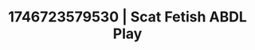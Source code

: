 ---
categories:
- Immersive erotica
- AI-generated
- Cosplay
- Sultry laughter
- Consent-based play
- Vintage boudoir
- ASMR
- Erotic close-up
image: /assets/images/1746723579530.jpg
layout: post
seo:
  description: Featured content with high-quality Scat Fetish, ABDL Play. HD images
    available.
  keywords: Scat Fetish, ABDL Play
  og_image: /assets/images/1746723579530.jpg
  schema_type: VisualArtwork
tags:
- ABDL Play
- '#1746723579530'
- Scat Fetish
title: 1746723579530 | Scat Fetish ABDL Play
---